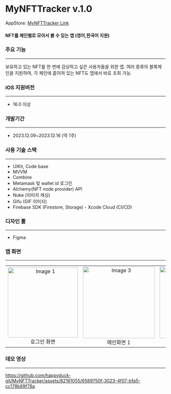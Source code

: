 
# MyNFTTracker v.1.0

AppStore: [MyNFTTracker Link](https://apps.apple.com/us/app/weather-island/id6474068474)

#### NFT를 체인별로 모아서 볼 수 있는 앱 (영어,한국어 지원)


### 주요 기능
----
보유하고 있는 NFT를 한 번에 감상하고 싶은 사용자들을 위한 앱.
여러 종류의 블록체인을 지원하여, 각 체인에 흩어져 있는 NFT도 앱에서 바로 조회 가능.

### iOS 지원버전
----
- 16.0 이상

### 개발기간
----
- 2023.12.09~2023.12.16 (약 1주)

### 사용 기술 스택
----

- UIKit, Code base
- MVVM
- Combine 
- Metamask 및 wallet id 로그인
- Alchemy(NFT node provider) API
- Nuke (이미지 캐싱)
- Gifu (GIF 이미지)
- Firebase SDK (Firestore, Storage)
​- Xcode Cloud (CI/CD)

### 디자인 툴
----
- Figma

### 앱 화면
----

<table style="width: 100%; text-align: center; border-collapse: collapse;">
  <tr>
    <td style="vertical-align: middle;">
      <img src="https://github.com/happyduck-git/images/assets/82161055/6f29ad32-c5c9-44d5-bc7e-df440daa88e1" alt="Image 1" width="220">
      <div align="center">로그인 화면</div>
    </td>
     <td style="vertical-align: middle;">
      <img src="https://github.com/happyduck-git/images/assets/82161055/27be8adc-d771-4599-9a25-a2ae0b417949" alt="Image 3" width="225">
      <div align="center">메인화면 1</div>
    </td>
     <td style="vertical-align: middle;">
      <img src="https://github.com/happyduck-git/images/assets/82161055/da7c5472-f6c6-49b8-aa73-85332d06052e" alt="Image 3" width="225">
      <div align="center">메인화면 2</div>
    </td>
    <td style="vertical-align: middle;">
      <img src="https://github.com/happyduck-git/images/assets/82161055/b572df6b-ba02-4a76-82d6-3556ef732757" alt="Image 2" width="220">
      <div align="center">사용자 설정 화면</div>
    </td>
   
  </tr>
</table>

### 데모 영상
----
https://github.com/happyduck-git/MyNFTTracker/assets/82161055/6589750f-3023-4f07-bfa5-cc178b69f78a


